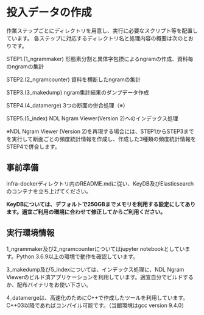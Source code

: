 # 投入データの作成

作業ステップごとにディレクトリを用意し、実行に必要なスクリプト等を配置しています。
各ステップに対応するディレクトリ名と処理内容の概要は次のとおりです。


STEP1.(1_ngrammaker) 形態素分割と異体字包摂によるngramの作成、資料毎のngramの集計 

STEP2.(2_ngramcounter) 資料を横断したngramの集計

STEP3.(3_makedump) ngram集計結果のダンプデータ作成

STEP4.(4_datamerge) 3つの断面の併合処理（※）

STEP5.(5_index) NDL Ngram Viewer(Version 2)へのインデックス処理

※NDL Ngram Viewer (Version 2)を再現する場合には、STEP1からSTEP3までを実行して断面ごとの頻度統計情報を作成し、作成した3種類の頻度統計情報をSTEP4で併合します。

## 事前準備
infra-dockerディレクトリ内のREADME.mdに従い、KeyDB及びElasticsearchのコンテナを立ち上げてください。

**KeyDBについては、デフォルトで250GBまでメモリを利用する設定にしてあります。適宜ご利用の環境に合わせて修正してからご利用ください。**




## 実行環境情報
1_ngrammaker及び2_ngramcounterについてはjupyter notebookとしています。Python 3.6.9以上の環境で動作を確認しています。

3_makedump及び5_indexについては、インデックス処理に、NDL Ngram Viewerのビルド済アプリケーションを利用しています。適宜自分でビルドするか、配布バイナリをお使い下さい。

4_datamergeは、高速化のためにC++で作成したツールを利用しています。C++03以降であればコンパイル可能です。（当館環境はgcc version 9.4.0）



